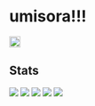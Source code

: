 # umisora!!!
<p align="left">
    <a href="https://github.com/Wawawaongaku">
        <img height="20" src="https://komarev.com/ghpvc?username=Wawawaongaku" />
    </a>
</p>

## Stats
![](http://github-profile-summary-cards.vercel.app/api/cards/profile-details?username=Wawawaongaku&theme=gruvbox)
![](http://github-profile-summary-cards.vercel.app/api/cards/repos-per-language?username=Wawawaongaku&theme=gruvbox)
![](http://github-profile-summary-cards.vercel.app/api/cards/most-commit-language?username=Wawawaongaku&theme=gruvbox)
![](http://github-profile-summary-cards.vercel.app/api/cards/stats?username=Wawawaongaku&theme=gruvbox)
![](http://github-profile-summary-cards.vercel.app/api/cards/productive-time?username=Wawawaongaku&theme=gruvbox&utcOffset=9)
